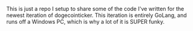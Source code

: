 This is just a repo I setup to share some of the code I've written for the newest iteration of dogecointicker.  This iteration is entirely GoLang, and runs off a Windows PC, which is why a lot of it is SUPER funky.
